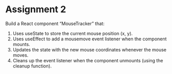 # Assignment 2

Build a React component “MouseTracker” that:

1. Uses useState to store the current mouse position (x, y).
2. Uses useEffect to add a mousemove event listener when the component mounts.
3. Updates the state with the new mouse coordinates whenever the mouse moves.
4. Cleans up the event listener when the component unmounts (using the cleanup function).